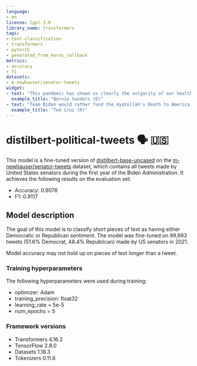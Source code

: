 ```yaml
---
language:
- en
license: lgpl-3.0
library_name: transformers
tags:
- text-classification
- transformers
- pytorch
- generated_from_keras_callback
metrics:
- accuracy
- f1
datasets:
- m-newhauser/senator-tweets
widget:
- text: "This pandemic has shown us clearly the vulgarity of our healthcare system. Highest costs in the world, yet not enough nurses or doctors. Many millions uninsured, while insurance company profits soar. The struggle continues. Healthcare is a human right. Medicare for all."
  example_title: "Bernie Sanders (D)"
- text: "Team Biden would rather fund the Ayatollah's Death to America regime than allow Americans to produce energy for our own domestic consumption."
  example_title: "Ted Cruz (R)"
---
```


# distilbert-political-tweets 🗣 🇺🇸

This model is a fine-tuned version of [distilbert-base-uncased](https://huggingface.co/distilbert-base-uncased) on the [m-newhauser/senator-tweets](https://huggingface.co/datasets/m-newhauser/senator-tweets) dataset, which contains all tweets made by United States senators during the first year of the Biden Administration.
It achieves the following results on the evaluation set:
* Accuracy: 0.9076
* F1: 0.9117

## Model description

The goal of this model is to classify short pieces of text as having either Democratic or Republican sentiment. The model was fine-tuned on 99,693 tweets (51.6% Democrat, 48.4% Republican) made by US senators in 2021.

Model accuracy may not hold up on pieces of text longer than a tweet.

### Training hyperparameters

The following hyperparameters were used during training:
- optimizer: Adam
- training_precision: float32
- learning_rate = 5e-5
- num_epochs = 5

### Framework versions

- Transformers 4.16.2
- TensorFlow 2.8.0
- Datasets 1.18.3
- Tokenizers 0.11.6
